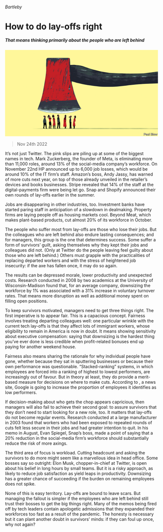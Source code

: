 ###### Bartleby

# How to do lay-offs right 

##### That means thinking primarily about the people who are left behind 

![image](images/20221126_WBD002.jpg) 

> Nov 24th 2022 

It’s not just Twitter. The pink slips are piling up at some of the biggest names in tech. Mark Zuckerberg, the founder of Meta, is eliminating more than 11,000 roles, around 13% of the social-media company’s workforce. On November 22nd HP announced up to 6,000 job losses, which would be around 10% of the IT firm’s staff. Amazon’s boss, Andy Jassy, has warned of more cuts next year, on top of those already unveiled in the retailer’s devices and books businesses. Stripe revealed that 14% of the staff at the digital-payments firm were being let go. Snap and Shopify announced their own rounds of lay-offs earlier in the summer. 

Jobs are disappearing in other industries, too. Investment banks have started paring staff in anticipation of a slowdown in dealmaking. Property firms are laying people off as housing markets cool. Beyond Meat, which makes plant-based products, cut almost 20% of its workforce in October. 

The people who suffer most from lay-offs are those who lose their jobs. But the colleagues who are left behind also endure lasting consequences; and for managers, this group is the one that determines success. Some suffer a form of survivors’ guilt, asking themselves why they kept their jobs and colleagues did not. (Only at Twitter do the people leaving feel guilty about those who are left behind.) Others must grapple with the practicalities of replacing departed workers and with the stress of heightened job insecurity: if the axe has fallen once, it may do so again. 

The results can be depressed morale, lower productivity and unexpected costs. Research conducted in 2008 by two academics at the University of Wisconsin-Madison found that, for an average company, downsizing the workforce by 1% was associated with a 31% increase in voluntary turnover rates. That means more disruption as well as additional money spent on filling open positions. 

To keep survivors motivated, managers need to get three things right. The first imperative is to appear fair. This is a capacious concept. Fairness involves treating departing colleagues well: one particular wrinkle with the current tech lay-offs is that they affect lots of immigrant workers, whose eligibility to remain in America is now in doubt. It means showing sensitivity about executive compensation: saying that downsizing is the hardest thing you’ve ever done is less credible when profit-related bonuses end up paying for another weekend house. 

Fairness also means sharing the rationale for why individual people have gone, whether because they sat in sputtering businesses or because their own performance was questionable. “Stacked-ranking” systems, in which employees are forced into a ranking of highest to lowest performers, are increasingly out of favour. But in theory at least, they do provide a merit-based measure for decisions on where to make cuts. According to , a news site, Google is going to increase the proportion of employees it identifies as low performers. 

If decision-making about who gets the chop appears capricious, then managers will also fail to achieve their second goal: to assure survivors that they don’t need to start looking for a new role, too. It matters that lay-offs do not become regular events. Research conducted at a large manufacturer in 2003 found that workers who had been exposed to repeated rounds of cuts felt less secure in their jobs and had greater intention to quit. In his memo in August, Evan Spiegel, Snap’s boss, made a point of saying that a 20% reduction in the social-media firm’s workforce should substantially reduce the risk of more axings.

The third area of focus is workload. Cutting headcount and asking the survivors to do more might seem like a marvellous idea in head office. Some bosses say so outright: Elon Musk, chopper-in-chief at Twitter, is open about his belief in long hours by small teams. But it is a risky approach, as likely to reduce job satisfaction as yield leaps in productivity. Downsizing has a greater chance of succeeding if the burden on remaining employees does not spike. 

None of this is easy territory. Lay-offs are bound to leave scars. But managing the fallout is simpler if the employees who are left behind still trust their bosses to get the big things right. Many of the memos being fired off by tech leaders contain apologetic admissions that they expanded their workforces too fast as a result of the pandemic. The honesty is necessary but it can plant another doubt in survivors’ minds: if they can foul up once, why not again? 







